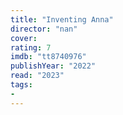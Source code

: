 ```yaml
---
title: "Inventing Anna"
director: "nan"
cover: 
rating: 7
imdb: "tt8740976"
publishYear: "2022"
read: "2023"
tags:
- 
---
```

